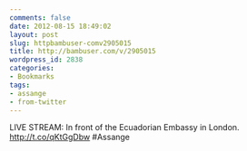 ```yaml
---
comments: false
date: 2012-08-15 18:49:02
layout: post
slug: httpbambuser-comv2905015
title: http://bambuser.com/v/2905015
wordpress_id: 2838
categories:
- Bookmarks
tags:
- assange
- from-twitter
---
```


LIVE STREAM: In front of the Ecuadorian Embassy in London. http://t.co/qKtGgDbw #Assange
